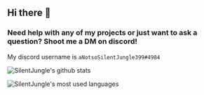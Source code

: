 ## Hi there 👋

### Need help with any of my projects or just want to ask a question? Shoot me a DM on discord!
My discord username is `aNotsoSilentJungle399#4984`

![SilentJungle's github stats](https://github-readme-stats.vercel.app/api?username=SilentJungle399&hide_border=true&show_icons=true&theme=tokyonight)

![SilentJungle's most used languages](https://github-readme-stats.vercel.app/api/top-langs/?username=SilentJungle399&show_icons=true&hide_border=true&theme=tokyonight)

<script> 
  fetch("https://gitviews.asilentjungle.repl.co")
</script>
